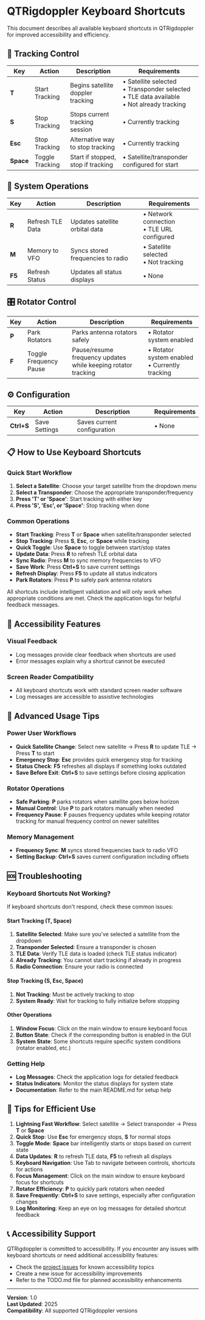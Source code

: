 # QTRigdoppler Keyboard Shortcuts

This document describes all available keyboard shortcuts in QTRigdoppler for improved accessibility and efficiency.

## 🚀 Tracking Control

| Key | Action | Description | Requirements |
|-----|--------|-------------|--------------|
| **T** | Start Tracking | Begins satellite doppler tracking | • Satellite selected<br>• Transponder selected<br>• TLE data available<br>• Not already tracking |
| **S** | Stop Tracking | Stops current tracking session | • Currently tracking |
| **Esc** | Stop Tracking | Alternative way to stop tracking | • Currently tracking |
| **Space** | Toggle Tracking | Start if stopped, stop if tracking | • Satellite/transponder configured for start |

## 📡 System Operations

| Key | Action | Description | Requirements |
|-----|--------|-------------|--------------|
| **R** | Refresh TLE Data | Updates satellite orbital data | • Network connection<br>• TLE URL configured |
| **M** | Memory to VFO | Syncs stored frequencies to radio | • Satellite selected<br>• Not tracking |
| **F5** | Refresh Status | Updates all status displays | • None |

## 🎛️ Rotator Control

| Key | Action | Description | Requirements |
|-----|--------|-------------|--------------|
| **P** | Park Rotators | Parks antenna rotators safely | • Rotator system enabled |
| **F** | Toggle Frequency Pause | Pause/resume frequency updates while keeping rotator tracking | • Rotator system enabled<br>• Currently tracking |

## ⚙️ Configuration

| Key | Action | Description | Requirements |
|-----|--------|-------------|--------------|
| **Ctrl+S** | Save Settings | Saves current configuration | • None |

## 📋 How to Use Keyboard Shortcuts

### Quick Start Workflow

1. **Select a Satellite**: Choose your target satellite from the dropdown menu
2. **Select a Transponder**: Choose the appropriate transponder/frequency
3. **Press 'T' or 'Space'**: Start tracking with either key
4. **Press 'S', 'Esc', or 'Space'**: Stop tracking when done

### Common Operations

- **Start Tracking**: Press **T** or **Space** when satellite/transponder selected
- **Stop Tracking**: Press **S**, **Esc**, or **Space** while tracking
- **Quick Toggle**: Use **Space** to toggle between start/stop states
- **Update Data**: Press **R** to refresh TLE orbital data
- **Sync Radio**: Press **M** to sync memory frequencies to VFO
- **Save Work**: Press **Ctrl+S** to save current settings
- **Refresh Display**: Press **F5** to update all status indicators
- **Park Rotators**: Press **P** to safely park antenna rotators

All shortcuts include intelligent validation and will only work when appropriate conditions are met. Check the application logs for helpful feedback messages.

## 🔧 Accessibility Features

### Visual Feedback
- Log messages provide clear feedback when shortcuts are used
- Error messages explain why a shortcut cannot be executed

### Screen Reader Compatibility
- All keyboard shortcuts work with standard screen reader software
- Log messages are accessible to assistive technologies

## 🌟 Advanced Usage Tips

### Power User Workflows

- **Quick Satellite Change**: Select new satellite → Press **R** to update TLE → Press **T** to start
- **Emergency Stop**: **Esc** provides quick emergency stop for tracking
- **Status Check**: **F5** refreshes all displays if something looks outdated
- **Save Before Exit**: **Ctrl+S** to save settings before closing application

### Rotator Operations

- **Safe Parking**: **P** parks rotators when satellite goes below horizon
- **Manual Control**: Use **P** to park rotators manually when needed
- **Frequency Pause**: **F** pauses frequency updates while keeping rotator tracking for manual frequency control on newer satellites

### Memory Management

- **Frequency Sync**: **M** syncs stored frequencies back to radio VFO
- **Setting Backup**: **Ctrl+S** saves current configuration including offsets

## 🆘 Troubleshooting

### Keyboard Shortcuts Not Working?

If keyboard shortcuts don't respond, check these common issues:

#### Start Tracking (T, Space)
1. **Satellite Selected**: Make sure you've selected a satellite from the dropdown
2. **Transponder Selected**: Ensure a transponder is chosen
3. **TLE Data**: Verify TLE data is loaded (check TLE status indicator)
4. **Already Tracking**: You cannot start tracking if already in progress
5. **Radio Connection**: Ensure your radio is connected

#### Stop Tracking (S, Esc, Space)
1. **Not Tracking**: Must be actively tracking to stop
2. **System Ready**: Wait for tracking to fully initialize before stopping

#### Other Operations
1. **Window Focus**: Click on the main window to ensure keyboard focus
2. **Button State**: Check if the corresponding button is enabled in the GUI
3. **System State**: Some shortcuts require specific system conditions (rotator enabled, etc.)

### Getting Help

- **Log Messages**: Check the application logs for detailed feedback
- **Status Indicators**: Monitor the status displays for system state
- **Documentation**: Refer to the main README.md for setup help

## 🌟 Tips for Efficient Use

1. **Lightning Fast Workflow**: Select satellite → Select transponder → Press **T** or **Space**
2. **Quick Stop**: Use **Esc** for emergency stops, **S** for normal stops
3. **Toggle Mode**: **Space** bar intelligently starts or stops based on current state
4. **Data Updates**: **R** to refresh TLE data, **F5** to refresh all displays
5. **Keyboard Navigation**: Use Tab to navigate between controls, shortcuts for actions
6. **Focus Management**: Click on the main window to ensure keyboard focus for shortcuts
7. **Rotator Efficiency**: **P** to quickly park rotators when needed
8. **Save Frequently**: **Ctrl+S** to save settings, especially after configuration changes
9. **Log Monitoring**: Keep an eye on log messages for detailed shortcut feedback

## 📞 Accessibility Support

QTRigdoppler is committed to accessibility. If you encounter any issues with keyboard shortcuts or need additional accessibility features:

- Check the [project issues](https://github.com/magicbug/QTrigdoppler/issues) for known accessibility topics
- Create a new issue for accessibility improvements
- Refer to the TODO.md file for planned accessibility enhancements

---

**Version**: 1.0  
**Last Updated**: 2025  
**Compatibility**: All supported QTRigdoppler versions 